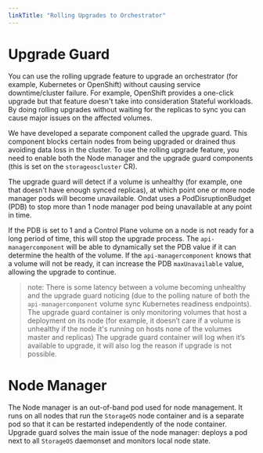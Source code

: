 ```yaml
---
linkTitle: "Rolling Upgrades to Orchestrator"
---
```


# Upgrade Guard

You can use the rolling upgrade feature to upgrade an orchestrator (for example, Kubernetes or OpenShift) without causing service downtime/cluster failure. For example, OpenShift provides a one-click upgrade but that feature doesn't take into consideration Stateful workloads. By doing rolling upgrades without waiting for the replicas to sync you can cause major issues on the affected volumes.

We have developed a separate component called the upgrade guard. This component blocks certain nodes from being upgraded or drained thus avoiding data loss in the cluster.
To use the rolling upgrade feature, you need to enable both the Node manager and the upgrade guard components (this is set on the `storageoscluster` CR).

The upgrade guard will detect if a volume is unhealthy (for example, one that doesn't have enough synced replicas), at which point one or more node manager pods will become unavailable. Ondat uses a PodDisruptionBudget (PDB) to stop more than 1 node manager pod being unavailable at any point in time.

If the PDB is set to 1 and a Control Plane volume on a node is not ready for a long period of time, this will stop the upgrade process. The `api-managercomponent` will be able to dynamically set the PDB value if it can determine the health of the volume. If the `api-managercomponent` knows that a volume will not be ready, it can increase the PDB `maxUnavailable` value, allowing the upgrade to continue.

>note: There is some latency between a volume becoming unhealthy and the upgrade guard noticing (due to the polling nature of both the `api-managercomponent` volume sync Kubernetes readiness endpoints).
The upgrade guard container is only monitoring volumes that host a deployment on its node (for example, it doesn’t care if a volume is unhealthy if the node it's running on hosts none of the volumes master and replicas)
The upgrade guard container will log when it’s available to upgrade, it will also log the reason if upgrade is not possible.

# Node Manager

The Node manager is an out-of-band pod used for node management.  It runs on all nodes that run the `StorageOS` node container and is a separate pod so that it can be restarted independently of the node container. Upgrade guard solves the main issue of the node manager: deploys a pod next to all `StorageOS` daemonset and monitors local node state.
